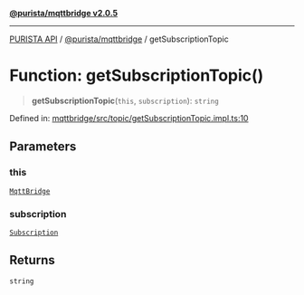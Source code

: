 [**@purista/mqttbridge v2.0.5**](../README.md)

***

[PURISTA API](../../../packages.md) / [@purista/mqttbridge](../README.md) / getSubscriptionTopic

# Function: getSubscriptionTopic()

> **getSubscriptionTopic**(`this`, `subscription`): `string`

Defined in: [mqttbridge/src/topic/getSubscriptionTopic.impl.ts:10](https://github.com/puristajs/purista/blob/master/packages/mqttbridge/src/topic/getSubscriptionTopic.impl.ts#L10)

## Parameters

### this

[`MqttBridge`](../classes/MqttBridge.md)

### subscription

[`Subscription`](../../core/type-aliases/Subscription.md)

## Returns

`string`
